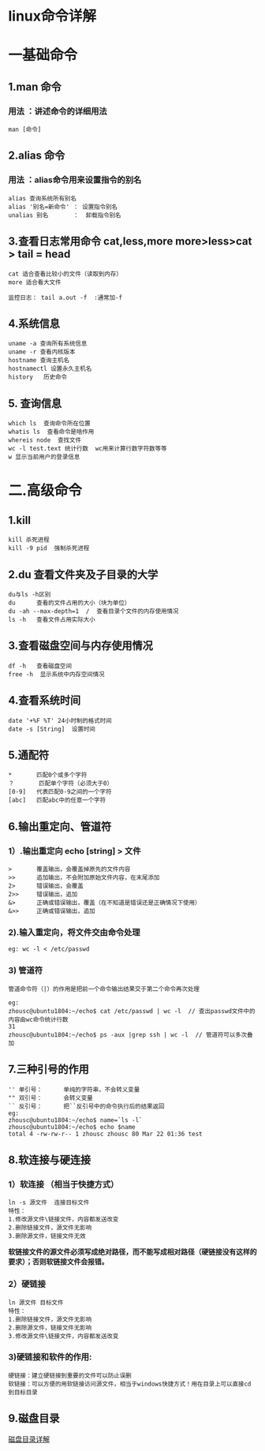 # linux命令详解
# 一基础命令
## 1.man 命令
### 用法 ：讲述命令的详细用法
    man [命令]
## 2.alias 命令
### 用法 ：alias命令用来设置指令的别名
    alias 查询系统所有别名
    alias '别名=新命令' ： 设置指令别名
    unalias 别名       ：  卸载指令别名
    
## 3.查看日志常用命令 cat,less,more   more>less>cat > tail = head
    cat 适合查看比较小的文件（读取到内存）
    more 适合看大文件

    监控日志： tail a.out -f  :通常加-f
    
## 4.系统信息
    uname -a 查询所有系统信息
    uname -r 查看内核版本
    hostname 查询主机名
    hostnamectl 设置永久主机名
    history   历史命令
    
## 5. 查询信息
    which ls  查询命令所在位置
    whatis ls  查看命令是啥作用
    whereis node  查找文件
    wc -l test.text 统计行数  wc用来计算行数字符数等等
    w 显示当前用户的登录信息
# 二.高级命令
## 1.kill
    kill 杀死进程
    kill -9 pid  强制杀死进程
## 2.du 查看文件夹及子目录的大学  
    du与ls -h区别   
    du      查看的文件占用的大小（块为单位） 
    du -ah --max-depth=1  /  查看目录个文件的内存使用情况
    ls -h   查看文件占用实际大小
## 3.查看磁盘空间与内存使用情况
    df -h   查看磁盘空间
    free -h  显示系统中内存空间情况
## 4.查看系统时间
    date '+%F %T' 24小时制的格式时间
    date -s [String]  设置时间
## 5.通配符
    *       匹配0个或多个字符
    ？       匹配单个字符（必须大于0）
    [0-9]   代表匹配0-9之间的一个字符
    [abc]   匹配abc中的任意一个字符
## 6.输出重定向、管道符
### 1）.输出重定向 echo [string]  >  文件
    >       覆盖输出，会覆盖掉原先的文件内容
    >>      追加输出，不会附加原始文件内容，在末尾添加
    2>      错误输出，会覆盖
    2>>     错误输出，追加
    &>      正确或错误输出，覆盖（在不知道是错误还是正确情况下使用）
    &>>     正确或错误输出，追加
### 2).输入重定向，将文件交由命令处理
    eg: wc -l < /etc/passwd
### 3) 管道符
    管道命令符（|）的作用是把前一个命令输出结果交于第二个命令再次处理
    
    eg:
    zhousc@ubuntu1804:~/echo$ cat /etc/passwd | wc -l  // 查出passwd文件中的内容由wc命令统计行数
    31
    zhousc@ubuntu1804:~/echo$ ps -aux |grep ssh | wc -l  // 管道符可以多次叠加
## 7.三种引号的作用
    '' 单引号：      单纯的字符串，不会转义变量
    "" 双引号：      会转义变量 
    `` 反引号：      把``反引号中的命令执行后的结果返回
    eg:
    zhousc@ubuntu1804:~/echo$ name=`ls -l`
    zhousc@ubuntu1804:~/echo$ echo $name
    total 4 -rw-rw-r-- 1 zhousc zhousc 80 Mar 22 01:36 test
    
## 8.软连接与硬连接
### 1）软连接 （相当于快捷方式）
    ln -s 源文件  连接目标文件
    特性：
    1.修改源文件\链接文件，内容都发送改变
    2.删除链接文件，源文件无影响
    3.删除源文件，链接文件无效
**软链接文件的源文件必须写成绝对路径，而不能写成相对路径（硬链接没有这样的要求）；否则软链接文件会报错。**
### 2）硬链接
    ln 源文件 目标文件
    特性：
    1.删除链接文件，源文件无影响
    2.删除源文件，链接文件无影响
    3.修改源文件\链接文件，内容都发送改变
### 3)硬链接和软件的作用:
    硬链接：建立硬链接到重要的文件可以防止误删
    软链接：可以方便的用软链接访问源文件，相当于windows快捷方式！用在目录上可以直接cd到目标目录

## 9.磁盘目录
[磁盘目录详解](./磁盘目录详解.md)

